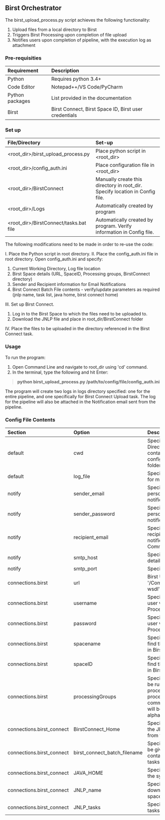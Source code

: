 
## Birst Orchestrator 

The birst_upload_process.py script achieves the following functionality:
1. Upload files from a local directory to Birst
2. Triggers Birst Processing upon completion of file upload
3. Notifies users upon completion of pipeline, with the execution log as attachment

### Pre-requisities

|Requirement|Description|
|:---                   |:---       |
|Python| Requires python 3.4+|
|Code Editor|Notepad++/VS Code/PyCharm|
|Python packages|List provided in the documentation|
|Birst|Birst Connect, Birst Space ID, Birst user credentials|

### Set up

|File/Directory|Set-up|
|:---                   |:---       |
|<root_dir>/birst_upload_process.py|Place python script in <root_dir>|
|<root_dir>/config_auth.ini|Place configuration file in <root_dir>|
|<root_dir>/BirstConnect|Manually create this directory in root_dir. Specify location in Config file.|
|<root_dir>/Logs|Automatically created by program|
|<root_dir>/BirstConnect/tasks.bat file|Automatically created by program. Verify information in Config file.|


The following modifications need to be made in order to re-use the code: 

I. Place the Python script in root directory.
II. Place the config_auth.ini file in root directory. Open config_auth.ini and specify:
   1. Current Working Directory, Log file location
   2. Birst Space details (URL, SpaceID, Processing groups, BirstConnect directory)
   3. Sender and Recipient information for Email Notifications
   4. Birst Connect Batch File contents - verify/update parameters as required (jnlp name, task list, java home, birst connect home)

III. Set up Birst Connect.
   1. Log in to the Birst Space to which the files need to be uploaded to. 
   2. Download the JNLP file and place in root_dir/BirstConnect folder

IV. Place the files to be uploaded in the directory referenced in the Birst Connect task. 

### Usage

To run the program:
   
   1. Open Command Line and navigate to root_dir using 'cd' command. 
   2. In the terminal, type the following and hit Enter:
  >**python birst_upload_process.py /path/to/config/file/config_auth.ini**
 
The program will create two logs in logs directory specified: one for the entire pipeline, and one specifically for Birst Connect Upload task. The log for the pipeline will also be attached in the Notification email sent from the pipeline.

### Config File Contents

|Section|Option|Description|
|:---                   |:---       |:---       |
|default|cwd|Specify Current Working Directory (or root_dir containing the Python script, config file, BirstConnect folder)|
|default|log_file|Specify the desired location for maintaining Log files|
|notify|sender_email|Specify the email address of person sending the email notifications from pipeline|
|notify|sender_password|Specify the email password of person sending the email notifications from pipeline|
|notify|recipient_email|Specify the email address of recipient(s) of the email notifications from pipeline. Comma-separated list.|
|notify|smtp_host|Specify SMTP host server details|
|notify|smtp_port|Specify SMTP port details|
|connections.birst|url|Birst URL. Ensure to append '/CommandWebService.asmx?wsdl' as suffix|
|connections.birst|username|Specify Birst username for user who will be executing the Processing in Birst|
|connections.birst|password|Specify Birst password for user who will be executing the Processing in Birst|
|connections.birst|spacename|Specify space name (You can find this in Modify Properties in Birst)|
|connections.birst|spaceID|Specify space ID (You can find this in Modify Properties in Birst)|
|connections.birst|processingGroups|Specify Processing groups to be run in Birst. If multiple processing groups need to be processed, specify as a comma separated string. They will be processed in alphabetical/numerical order.|
|connections.birst_connect|BirstConnect_Home|Specify directory containing the JNLP file downloaded from the Birst space|
|connections.birst_connect|birst_connect_batch_filename|Specify the desired name to be given to the Batch file containing the Birst Connect tasks|
|connections.birst_connect|JAVA_HOME|Specify the JAVA location on the system|
|connections.birst_connect|JNLP_name|Specify name of the JNLP file downloaded from the Birst space|
|connections.birst_connect|JNLP_tasks|Specify the Birst Connect tasks to be run|
